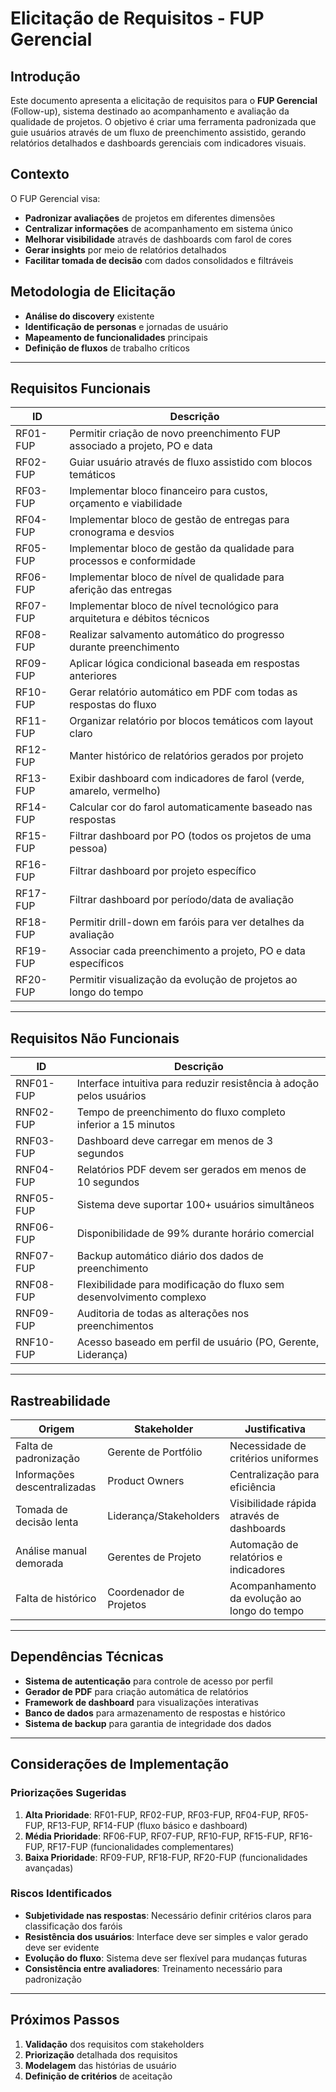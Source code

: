 # Elicitação de Requisitos - FUP Gerencial

## Introdução

Este documento apresenta a elicitação de requisitos para o **FUP Gerencial** (Follow-up), sistema destinado ao acompanhamento e avaliação da qualidade de projetos. O objetivo é criar uma ferramenta padronizada que guie usuários através de um fluxo de preenchimento assistido, gerando relatórios detalhados e dashboards gerenciais com indicadores visuais.

## Contexto

O FUP Gerencial visa:

- **Padronizar avaliações** de projetos em diferentes dimensões
- **Centralizar informações** de acompanhamento em sistema único
- **Melhorar visibilidade** através de dashboards com farol de cores
- **Gerar insights** por meio de relatórios detalhados
- **Facilitar tomada de decisão** com dados consolidados e filtráveis

## Metodologia de Elicitação

- **Análise do discovery** existente
- **Identificação de personas** e jornadas de usuário
- **Mapeamento de funcionalidades** principais
- **Definição de fluxos** de trabalho críticos

---

## Requisitos Funcionais

| **ID**   | **Descrição**                                                              |
| -------- | -------------------------------------------------------------------------- |
| RF01-FUP | Permitir criação de novo preenchimento FUP associado a projeto, PO e data  |
| RF02-FUP | Guiar usuário através de fluxo assistido com blocos temáticos              |
| RF03-FUP | Implementar bloco financeiro para custos, orçamento e viabilidade          |
| RF04-FUP | Implementar bloco de gestão de entregas para cronograma e desvios          |
| RF05-FUP | Implementar bloco de gestão da qualidade para processos e conformidade     |
| RF06-FUP | Implementar bloco de nível de qualidade para aferição das entregas         |
| RF07-FUP | Implementar bloco de nível tecnológico para arquitetura e débitos técnicos |
| RF08-FUP | Realizar salvamento automático do progresso durante preenchimento          |
| RF09-FUP | Aplicar lógica condicional baseada em respostas anteriores                 |
| RF10-FUP | Gerar relatório automático em PDF com todas as respostas do fluxo          |
| RF11-FUP | Organizar relatório por blocos temáticos com layout claro                  |
| RF12-FUP | Manter histórico de relatórios gerados por projeto                         |
| RF13-FUP | Exibir dashboard com indicadores de farol (verde, amarelo, vermelho)       |
| RF14-FUP | Calcular cor do farol automaticamente baseado nas respostas                |
| RF15-FUP | Filtrar dashboard por PO (todos os projetos de uma pessoa)                 |
| RF16-FUP | Filtrar dashboard por projeto específico                                   |
| RF17-FUP | Filtrar dashboard por período/data de avaliação                            |
| RF18-FUP | Permitir drill-down em faróis para ver detalhes da avaliação               |
| RF19-FUP | Associar cada preenchimento a projeto, PO e data específicos               |
| RF20-FUP | Permitir visualização da evolução de projetos ao longo do tempo            |

---

## Requisitos Não Funcionais

| **ID**    | **Descrição**                                                        |
| --------- | -------------------------------------------------------------------- |
| RNF01-FUP | Interface intuitiva para reduzir resistência à adoção pelos usuários |
| RNF02-FUP | Tempo de preenchimento do fluxo completo inferior a 15 minutos       |
| RNF03-FUP | Dashboard deve carregar em menos de 3 segundos                       |
| RNF04-FUP | Relatórios PDF devem ser gerados em menos de 10 segundos             |
| RNF05-FUP | Sistema deve suportar 100+ usuários simultâneos                      |
| RNF06-FUP | Disponibilidade de 99% durante horário comercial                     |
| RNF07-FUP | Backup automático diário dos dados de preenchimento                  |
| RNF08-FUP | Flexibilidade para modificação do fluxo sem desenvolvimento complexo |
| RNF09-FUP | Auditoria de todas as alterações nos preenchimentos                  |
| RNF10-FUP | Acesso baseado em perfil de usuário (PO, Gerente, Liderança)         |

---

## Rastreabilidade

| **Origem**                   | **Stakeholder**         | **Justificativa**                            |
| ---------------------------- | ----------------------- | -------------------------------------------- |
| Falta de padronização        | Gerente de Portfólio    | Necessidade de critérios uniformes           |
| Informações descentralizadas | Product Owners          | Centralização para eficiência                |
| Tomada de decisão lenta      | Liderança/Stakeholders  | Visibilidade rápida através de dashboards    |
| Análise manual demorada      | Gerentes de Projeto     | Automação de relatórios e indicadores        |
| Falta de histórico           | Coordenador de Projetos | Acompanhamento da evolução ao longo do tempo |

---

## Dependências Técnicas

- **Sistema de autenticação** para controle de acesso por perfil
- **Gerador de PDF** para criação automática de relatórios
- **Framework de dashboard** para visualizações interativas
- **Banco de dados** para armazenamento de respostas e histórico
- **Sistema de backup** para garantia de integridade dos dados

---

## Considerações de Implementação

### Priorizações Sugeridas

1. **Alta Prioridade**: RF01-FUP, RF02-FUP, RF03-FUP, RF04-FUP, RF05-FUP, RF13-FUP, RF14-FUP (fluxo básico e dashboard)
2. **Média Prioridade**: RF06-FUP, RF07-FUP, RF10-FUP, RF15-FUP, RF16-FUP, RF17-FUP (funcionalidades complementares)
3. **Baixa Prioridade**: RF09-FUP, RF18-FUP, RF20-FUP (funcionalidades avançadas)

### Riscos Identificados

- **Subjetividade nas respostas**: Necessário definir critérios claros para classificação dos faróis
- **Resistência dos usuários**: Interface deve ser simples e valor gerado deve ser evidente
- **Evolução do fluxo**: Sistema deve ser flexível para mudanças futuras
- **Consistência entre avaliadores**: Treinamento necessário para padronização

---

## Próximos Passos

1. **Validação** dos requisitos com stakeholders
2. **Priorização** detalhada dos requisitos
3. **Modelagem** das histórias de usuário
4. **Definição de critérios** de aceitação
